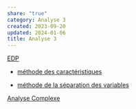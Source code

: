 ```yaml
---  
share: "true"  
category: Analyse 3  
created: 2023-09-20  
updated: 2024-01-06  
title: Analyse 3  
---  
```

[EDP](EDP.md)  
  
- [méthode des caractéristiques](m%C3%A9thode%20des%20caract%C3%A9ristiques.md)  
  
- [méthode de la séparation des variables](m%C3%A9thode%20de%20la%20s%C3%A9paration%20des%20variables.md)  
  
[Analyse Complexe](Analyse%20Complexe.md)  
